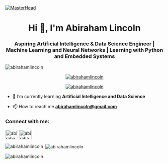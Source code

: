 [![MasterHead](https://github.com/AbirahamLincoln/abirahamlincoln.github.io/blob/main/LINKEDIN%20BCK%20PHOTO.png)](abirahamlincoln.github.io)
<h1 align="center">Hi 👋, I'm Abiraham Lincoln</h1>
<h3 align="center">Aspiring Artificial Intelligence & Data Science Engineer | Machine Learning and Neural Networks | Learning with Python and Embedded Systems</h3>

<p align="left"> <img src="https://komarev.com/ghpvc/?username=abirahamlincoln&label=Profile%20views&color=0e75b6&style=flat" alt="abirahamlincoln" /> </p>

<p align="center"> <a href="https://github.com/ryo-ma/github-profile-trophy"><img src="https://github-profile-trophy.vercel.app/?username=abirahamlincoln" alt="abirahamlincoln" /></a> </p>

<p align="center"> <a href="https://www.linkedin.com/in/abirahamlincoln/" target="blank"><img src="https://img.shields.io/twitter/follow/abirahamlincoln?logo=linkedin&style=for-the-badge" alt="abirahamlincoln" /></a> </p>


- 🌱 I’m currently learning <b>Artificial Intelligence and Data Science</b>

- 📫 How to reach me <b>abirahamlincoln@gmail.com</b>


<h3 align="left">Connect with me:</h3>
<p align="left">
<a href="https://www.linkedin.com/in/abirahamlincoln/" target="blank"><img align="center" src="https://raw.githubusercontent.com/rahuldkjain/github-profile-readme-generator/master/src/images/icons/Social/linked-in-alt.svg" alt="abirahamlincoln" height="30" width="40" /></a>
<a href="https://kaggle.com/abirahamlincoln" target="blank"><img align="center" src="https://raw.githubusercontent.com/rahuldkjain/github-profile-readme-generator/master/src/images/icons/Social/kaggle.svg" alt="abirahamlincoln" height="30" width="40" /></a>



<p align="center"><img align="left" src="https://github-readme-stats.vercel.app/api/top-langs?username=abirahamlincoln&show_icons=true&locale=en&layout=compact" alt="abirahamlincoln" /></p>

<p>&nbsp;<img align="center" src="https://github-readme-stats.vercel.app/api?username=abirahamlincoln&show_icons=true&locale=en" alt="abirahamlincoln" /></p>

<p><img align="center" src="https://github-readme-streak-stats.herokuapp.com/?user=abirahamlincoln&" alt="abirahamlincoln" /></p>
